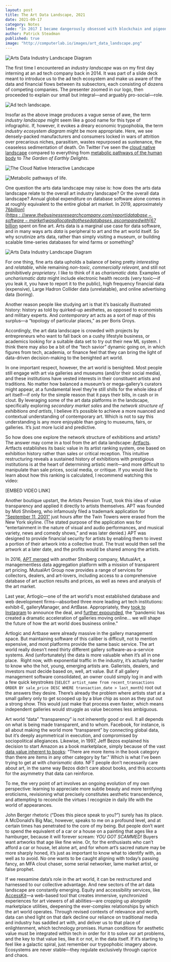 ```yaml
---
layout: post
title: The Art Data Landscape, 2021 
date: 2021-09-17
category: Notes
lede: "In 2017 I became dangerously obsessed with blockchain and pigeons."
author: Patrick Steadman
published: true
image: "http://computerlab.io/images/art_data_landscape.png"
---
```


![Arts Data Industry Landscape Diagram](/images/art_data_landscape.png)

The first time I encountered an *industry landscape* was on my first day interning at an ad tech company back in 2014. It was part of a slide deck meant to introduce us to the ad tech ecosystem and make us aware of the data and financial flows between its subsectors, each consisting of dozens of competing companies. The presenter zoomed in our logo, then proceeded to explain our small but integral—and arguably pro-social—role.


![Ad tech landscape.](/images/ad_tech_landscape.jpg)

Insofar as the above image produces a vague sense of awe, the term *industry landscape*  might seem like a good name for this type of infographic. If, however, it evokes a dreary economic trypophobia, the term *industry ecosystem diagram* might be more appropriate. Here, we see densely-packed manufacturers and consumers locked in wars of attrition over precarious niches, parasitism, wastes repurposed as sustenance, the ceaseless sedimentation of death. On Twitter I’ve seen the [cloud native landscape](https://landscape.cncf.io/) compared to everything from
[metabolic pathways of the human body](http://biochemical-pathways.com/#/map/1) to *The Garden of Earthly Delights*.

![The Cloud Native Interactive Landscape](/images/cloud_native_landscape.png)

![Metabolic pathways of life.](/images/metabolic_pathways_landscape.png)

One question the arts data landscape may raise is: how does the arts data landscape relate to the overall art industry landscape? Or the overall data landscape? Annual global expenditure on database software alone comes in at roughly equivalent to the entire global art market. In 2019, approximately [$76
billion](https://www.thebusinessresearchcompany.com/report/database-software-market) was allocated to these databases, as compared with
[$67 billion](https://www.ubs.com/global/en/our-firm/art/collecting/art-market-survey.html#artmarketreport2019)
spent on fine art. Arts data is a marginal use case for data software, and in many ways arts *data* is peripheral to art and the art world itself. So why scrutinize arts data, rather than simply visiting a museum, or building scalable time-series databases for wind farms or something?

![Arts Data Industry Landscape Diagram](/images/art_data_landscape.png)

For one thing, fine arts data upholds a balance of being pretty *interesting* and *relatable*, while remaining *non-toxic*, *commercially relevant*, and still not prohibitively *proprietary*. I like to think of it as *charismatic data*. Examples of *uncharismatic data* might include electronic health records (very toxic—if you leak it, you have to report it to the public), high frequency financial data (expensive), Large Hadron Collider data (unrelatable), and online advertising data (boring).

Another reason people like studying art is that it’s basically illustrated history: history as told by quirked-up aesthetes, as opposed to economists and military experts. And *contemporary* art acts as a sort of map of this surplus—a “topology of particular places,” as per Boris Groys.

Accordingly, the art data landscape is crowded with projects by entrepreneurs who want to fall back on a cushy lifestyle business, or academics looking for a suitable data set to try out their new ML system. I think there may also be a bit of the “tech savior” dynamic going on, in which figures from tech, academia, or finance feel that they can bring the light of data-driven decision-making to the benighted art world.

In one important respect, however, the art world is benighted. Most people still engage with art via galleries and museums (and/or their social media), and these institutions have vested interests in their constituent artists and traditions. No matter how balanced a museum’s or mega-gallery’s curators might appear, at a fundamental level they’re still shills for the whole idea of art itself—if only for the simple reason that it pays their bills, in cash or in clout. By leveraging some of the art data platforms in the landscape, specifically exploring *secondary market sales* and the *network structure of exhibitions and artists*, I believe it’s possible to achieve a more nuanced and contextual understanding of contemporary art. Which is not to say this understanding is any more enjoyable than going to museums, fairs, or galleries. It’s just more lucid and predictive.

So how does one explore the network structure of exhibitions and artists? The answer may come in a tool from the art data landscape: [Artfacts](https://artfacts.net/). Artfacts establishes its basic value in its artist ranking system, one based on exhibition history rather than sales or critical reception. This intuitive restructuring reveals a sustained history of exhibitions with prestigious institutions is at the heart of determining artistic merit—and more difficult to manipulate than sale prices, social media, or critique. If you would like to learn about how this ranking is calculated, I recommend watching this video:

[EMBED VIDEO LINK]

Another boutique upstart, the Artists Pension Trust, took this idea of value transparency and applied it directly to artists themselves. APT was founded by Moti Shniberg, who infamously filed a trademark application for [“September 11, 2001”](https://news.artnet.com/art-world/artist-pension-trust-rise-fall-part-one-2058236) just hours after the Twin Towers were erased from the New York skyline. (The stated purpose of the application was for “entertainment in the nature of visual and audio performances, and musical variety, news and comedy shows,” and was later denied.) APT was designed to provide financial security for artists by enabling them to invest a portion of their artwork into a collective trust. The trust would then sell the artwork at a later date, and the profits would be shared among the artists.

In 2016, [APT merged](https://www.ft.com/content/8540f19e-b87c-11e6-961e-a1acd97f622d) with another Shniberg company, MutualArt, a managementless data aggregation platform with a mission of transparent art pricing. MutualArt Group now provides a range of services for collectors, dealers, and art-lovers, including access to a comprehensive database of art auction results and prices, as well as news and analysis of the art market.

Last year, Artlogic—one of the art world's most established database and web development firms—absorbed three more leading art tech institutions: exhibit-E, galleryManager, and ArtBase. Appropriately, they [took to Instagram](https://www.instagram.com/p/CYo00wbsqgc/) to announce the deal, and [further expounded](https://fadmagazine.com/2022/01/11/artlogic-announces-its-merger-with-exhibit-e-gallerymanager-artbase/), the “pandemic has created a dramatic acceleration of galleries moving online… we will shape the future of how the art world does business online."

Artlogic and Artbase were already massive in the gallery management space. But maintaining software of this caliber is difficult, not to mention expensive, and most platforms provide the same basic service. The art world really doesn’t need thirty different gallery software-as-a-service systems. And (unfortunately) the data is more valuable when it’s all in one place.
​
Right now, with exponential traffic in the industry, it’s actually harder to know who the hot, young, emerging artists are. Gallerists, dealers, and investors must decide based on, well, art value. But if all gallery management software consolidated, an owner could simply log in and with a few quick keystrokes (`SELECT artist_name from recent_transactions ORDER BY sale_price DESC WHERE transaction_date > last_month`) root out the answers they desire. There’s already the problem where artists start at a small gallery only to get scooped up by a blue chip as soon as they put out a strong show. This would just make that process even faster, which means independent galleries would struggle as value becomes less ambiguous.

Art world “data” “transparency” is not inherently good or evil. It all depends on what is being made transparent, and to whom. Facebook, for instance, is all about making the world more  “transparent” by connecting global data, but it’s deeply asymmetrical in execution, and compromised by sociopolitical allegiances. Likewise, in 1997, Jeff Bezos explained his decision to start Amazon as a book marketplace, simply because of the vast [data value inherent to books](https://www.fastcompany.com/90430303/a-rediscovered-1997-video-reveals-why-jeff-bezos-chose-books-and-not-cds-to-be-amazons-first-product): “There are more items in the book category than there are items in any other category by far." Which is what I’ve been trying to get at with *charismatic data*. NFT people don’t necessarily care about art, in the same way Bezos didn’t care about books, and this accounts for the asymmetry that data can reinforce.

To me, the very point of art involves an ongoing evolution of my own perspective: learning to appreciate more subtle beauty and more terrifying eroticisms, revisioning what precisely constitutes aesthetic transcendence, and attempting to reconcile the virtues I recognize in daily life with the world of appearances.

John Berger rhetoric (“Does this piece speak to you?”) surely has its place. A McDonald’s Big Mac, however, speaks to me on a profound level, and at certain times has penetrated to the core of my being. But people don’t want to spend the equivalent of a car or a house on a painting that ages like a hamburger, because it will forever scream: *YOU GOT SCAMMED!* Buyers want artworks that age like fine wine. Or, for the enthusiasts who can’t afford a car or house, let alone art, and for whom art’s sacred nature may be more sharply honed, it’s just as important to know what to identify with, as well as to avoid. No one wants to be caught aligning with today’s passing fancy, an MFA clout chaser, some serial networker, lame market artist, or false prophet.

If we reexamine data’s role in the art world, it can be restructured and harnessed to our collective advantage. And new sectors of the art data landscape are constantly emerging. Equity and accessibility services, like [AccessKit](https://accesskit.media/)—a web-based tool that creates immersive, synchronized experiences for art viewers of all abilities—are cropping up alongside marketplace utilities, deepening the ever-complex relationships by which the art world operates. Through revised contexts of relevance and worth, data can shed light on that dark decline our reliance on traditional media and industry has saddled art with, and deliver us to that place of enlightenment, which technology promises. Human conditions for aesthetic value must be integrated within tech in order for it to solve our art problems, and the key to that value lies, like it or not, in the data itself. If it’s starting to feel like a galactic spiral, just remember our trypophobic imagery above. Ecosystems are never stable—they regulate exclusively through caprice and chaos.